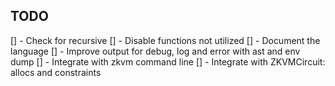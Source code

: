 ## TODO

[] - Check for recursive
[] - Disable functions not utilized
[] - Document the language
[] - Improve output for debug, log and error with ast and env dump
[] - Integrate with zkvm command line
[] - Integrate with ZKVMCircuit: allocs and constraints
